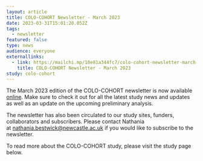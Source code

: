 ```yaml
---
layout: article
title: COLO-COHORT Newsletter - March 2023
date: 2023-03-31T15:01:28.052Z
tags:
  - newsletter
featured: false
type: news
audience: everyone
externallinks:
  - link: https://mailchi.mp/10e81a344fc7/colo-cohort-newsletter-march-2023
    title: COLO-COHORT Newsletter - March 2023
study: colo-cohort
---
```

The March 2023 edition of the COLO-COHORT newsletter is now available [online](https://mailchi.mp/10e81a344fc7/colo-cohort-newsletter-march-2023). M﻿ake sure to c﻿heck it out for a﻿ll t﻿he latest study news and updates as well as a﻿n update on the upcoming preliminary analysis.

The newsletter has also been circulated to our study sites, funders, collaborators and subscribers. Please contact Nathania at nathania.bestwick@newcastle.ac.uk if you would like to subscribe to the newsletter. 

To read more about the COLO-COHORT study, please visit the study page below.